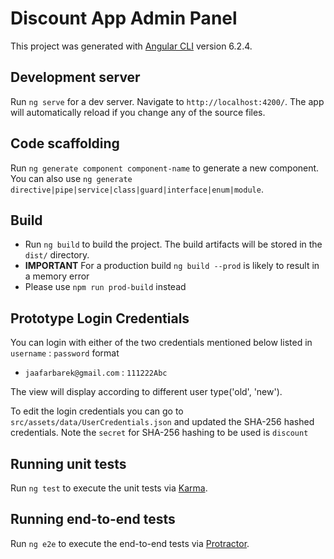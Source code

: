 # Discount App Admin Panel

This project was generated with [Angular CLI](https://github.com/angular/angular-cli) version 6.2.4.

## Development server

Run `ng serve` for a dev server. Navigate to `http://localhost:4200/`. The app will automatically reload if you change any of the source files.

## Code scaffolding

Run `ng generate component component-name` to generate a new component. You can also use `ng generate directive|pipe|service|class|guard|interface|enum|module`.

## Build

- Run `ng build` to build the project. The build artifacts will be stored in the `dist/` directory. 
- **IMPORTANT** For a production build `ng build --prod` is likely to result in a memory error
- Please use `npm run prod-build` instead

## Prototype Login Credentials

You can login with either of the two credentials mentioned below listed in `username` : `password` format
* `jaafarbarek@gmail.com` : `111222Abc`

The view will display according to different user type('old', 'new').

To edit the login credentials you can go to `src/assets/data/UserCredentials.json` and updated the SHA-256 hashed credentials. Note the `secret` for SHA-256 hashing to be used is `discount`

## Running unit tests

Run `ng test` to execute the unit tests via [Karma](https://karma-runner.github.io).

## Running end-to-end tests

Run `ng e2e` to execute the end-to-end tests via [Protractor](http://www.protractortest.org/).
